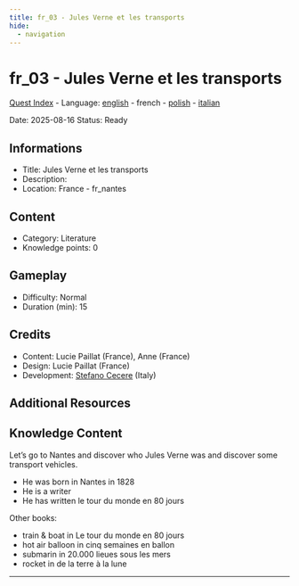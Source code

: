 ```yaml
---
title: fr_03 - Jules Verne et les transports
hide:
  - navigation
---
```


# fr_03 - Jules Verne et les transports
[Quest Index](./index.fr.md) - Language: [english](./fr_03.md) - french - [polish](./fr_03.pl.md) - [italian](./fr_03.it.md)

Date: 2025-08-16
Status: Ready

## Informations

- Title: Jules Verne et les transports
- Description: 
- Location: France - fr_nantes
## Content
- Category: Literature
- Knowledge points: 0
## Gameplay
- Difficulty: Normal
- Duration (min): 15
## Credits
- Content: Lucie Paillat (France), Anne (France)
- Design: Lucie Paillat (France)
- Development: [Stefano Cecere](https://stefanocecere.com) (Italy)

## Additional Resources

## Knowledge Content

Let’s go to Nantes and discover who Jules Verne was and discover some transport vehicles.

- He was born in Nantes in 1828
- He is a writer 
- He has written le tour du monde en 80 jours

Other books:

- train & boat in Le tour du monde en 80 jours
- hot air balloon in cinq semaines en ballon
- submarin in 20.000 lieues sous les mers
- rocket in de la terre à la lune 


---

